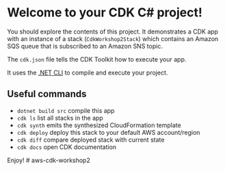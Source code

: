 # Welcome to your CDK C# project!

You should explore the contents of this project. It demonstrates a CDK app with an instance of a stack (`CdkWorkshop2Stack`)
which contains an Amazon SQS queue that is subscribed to an Amazon SNS topic.

The `cdk.json` file tells the CDK Toolkit how to execute your app.

It uses the [.NET CLI](https://docs.microsoft.com/dotnet/articles/core/) to compile and execute your project.

## Useful commands

* `dotnet build src` compile this app
* `cdk ls`           list all stacks in the app
* `cdk synth`       emits the synthesized CloudFormation template
* `cdk deploy`      deploy this stack to your default AWS account/region
* `cdk diff`        compare deployed stack with current state
* `cdk docs`        open CDK documentation

Enjoy!
#   a w s - c d k - w o r k s h o p 2  
 